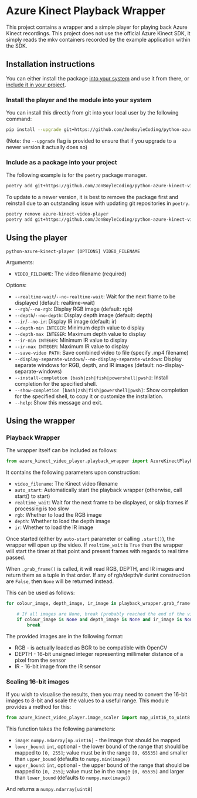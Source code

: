 # Azure Kinect Playback Wrapper

This project contains a wrapper and a simple player for playing back Azure Kinect recordings. This project does not use the official Azure Kinect SDK, it simply reads the mkv containers recorded by the example application within the SDK.

## Installation instructions

You can either install the package [into your system](#install-the-player-and-the-module-into-your-system) and use it from there, or [include it in your project](#include-as-a-package-into-your-project).

### Install the player and the module into your system

You can install this directly from git into your local user by the following command:

``` sh
pip install --upgrade git+https://github.com/JonBoyleCoding/python-azure-kinect-video-player.git@v0.2.1
```

(Note: the `--upgrade` flag is provided to ensure that if you upgrade to a newer version it actually does so)

### Include as a package into your project

The following example is for the `poetry` package manager.

``` sh
poetry add git+https://github.com/JonBoyleCoding/python-azure-kinect-video-player.git#v0.2.1
```

To update to a newer version, it is best to remove the package first and reinstall due to an outstanding issue with updating git repositories in `poetry`.

``` sh
poetry remove azure-kinect-video-player
poetry add git+https://github.com/JonBoyleCoding/python-azure-kinect-video-player.git#v0.2.1
```

## Using the player

`python-azure-kinect-player [OPTIONS] VIDEO_FILENAME`

Arguments:
- `VIDEO_FILENAME`: The video filename (required)

Options:
- `--realtime-wait`/`--no-realtime-wait`: Wait for the next frame to be displayed (default: realtime-wait)
- `--rgb`/`--no-rgb`: Display RGB image (default: rgb)
- `--depth`/`--no-depth`: Display depth image (default: depth)
- `--ir`/`--no-ir`: Display IR image (default: ir)
- `--depth-min INTEGER`: Minimum depth value to display
- `--depth-max INTEGER`: Maximum depth value to display
- `--ir-min INTEGER`: Minimum IR value to display
- `--ir-max INTEGER`: Maximum IR value to display
- `--save-video PATH`: Save combined video to file (specify .mp4 filename)
- `--display-separate-windows`/`--no-display-separate-windows`: Display separate windows for RGB, depth, and IR images (default: no-display-separate-windows)
- `--install-completion [bash|zsh|fish|powershell|pwsh]`: Install completion for the specified shell.
- `--show-completion [bash|zsh|fish|powershell|pwsh]`: Show completion for the specified shell, to copy it or customize the installation.
- `--help`: Show this message and exit.

## Using the wrapper

### Playback Wrapper

The wrapper itself can be included as follows:

``` python
from azure_kinect_video_player.playback_wrapper import AzureKinectPlaybackWrapper
```

It contains the following parameters upon construction:

- `video_filename`: The Kinect video filename
- `auto_start`: Automatically start the playback wrapper (otherwise, call start() to start)
- `realtime_wait`: Wait for the next frame to be displayed, or skip frames if processing is too slow
- `rgb`: Whether to load the RGB image
- `depth`: Whether to load the depth image
- `ir`: Whether to load the IR image


Once started (either by `auto-start` parameter or calling `.start()`), the wrapper will open up the video. If `realtime_wait` is `True` then the wrapper will start the timer at that point and present frames with regards to real time passed.

When `.grab_frame()` is called, it will read RGB, DEPTH, and IR images and return them as a tuple in that order. If any of rgb/depth/ir durint construction are `False`, then `None` will be returned instead.

This can be used as follows:

``` python
for colour_image, depth_image, ir_image in playback_wrapper.grab_frame():

    # If all images are None, break (probably reached the end of the video)
    if colour_image is None and depth_image is None and ir_image is None:
        break
```

The provided images are in the following format:

- RGB - is actually loaded as BGR to be compatible with OpenCV
- DEPTH - 16-bit unsigned integer representing millimeter distance of a pixel from the sensor
- IR - 16-bit image from the IR sensor

### Scaling 16-bit images

If you wish to visualise the results, then you may need to convert the 16-bit images to 8-bit and scale the values to a useful range. This module provides a method for this:

``` python
from azure_kinect_video_player.image_scaler import map_uint16_to_uint8
```

This function takes the following parameters:

- `image`: `numpy.ndarray[np.uint16]` - the image that should be mapped
- `lower_bound`: `int`, optional - the lower bound of the range that should be mapped to `[0, 255]`; value must be in the range `[0, 65535]` and smaller than `upper_bound` (defaults to `numpy.min(image)`)
- `upper_bound`: `int`, optional - the upper bound of the range that should be mapped to `[0, 255]`; value must be in the range `[0, 65535]` and larger than `lower_bound` (defaults to `numpy.max(image)`)

And returns a `numpy.ndarray[uint8]`
